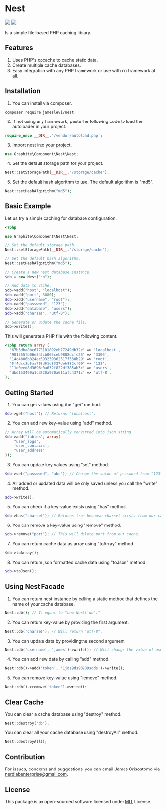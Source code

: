 # Nest

![](https://img.shields.io/badge/packagist-v1.0.2-informational?style=flat&logo=<LOGO_NAME>&logoColor=white&color=2bbc8a) ![](https://img.shields.io/badge/license-MIT-informational?style=flat&logo=<LOGO_NAME>&logoColor=white&color=2bbc8a)  

Is a simple file-based PHP caching library.

## Features
1. Uses PHP's opcache to cache static data.
2. Create multiple cache databases.
3. Easy integration with any PHP framework or use with no framework at all.

## Installation
1. You can install via composer.
```
composer require jameslevi/nest
```
2. If not using any framework, paste the following code to load the autoloader in your project.
```php
require_once __DIR__.'/vendor/autoload.php';
```
3. Import nest into your project.
```php
use Graphite\Component\Nest\Nest;
```
4. Set the default storage path for your project.
```php
Nest::setStoragePath(__DIR__."/storage/cache");
```
5. Set the default hash algorithm to use. The default algorithm is "md5".
```php
Nest::setHashAlgorithm("md5");
```

## Basic Example
Let us try a simple caching for database configuration.
```php
<?php

use Graphite\Component\Nest\Nest;

// Set the default storage path.
Nest::setStoragePath(__DIR__."/storage/cache");

// Set the default hash algorithm.
Nest::setHashAlgorithm("md5");

// Create a new nest database instance.
$db = new Nest("db");

// Add data to cache.
$db->add("host", "localhost");
$db->add("port", 8080);
$db->add("username", "root");
$db->add("password", "123");
$db->add("database", "users");
$db->add("charset", "utf-8");

// Generate or update the cache file.
$db->write();
```
This will generate a PHP file with the following content.
```php
<?php return array (
  '67b3dba8bc6778101892eb77249db32e' => 'localhost',
  '901555fb06e346cb065ceb9808dcfc25' => '3306',
  '14c4b06b824ec593239362517f538b29' => 'root',
  '5f4dcc3b5aa765d61d8327deb882cf99' => '123',
  '11e0eed8d3696c0a632f822df385ab3c' => 'users',
  'dbd153490a1c3720a970a611afc4371c' => 'utf-8',
);
```

## Getting Started
1. You can get values using the "get" method.
```php
$db->get("host"); // Returns "localhost".
```
2. You can add new key-value using "add" method.
```php
// Array will be automatically converted into json string.
$db->add("tables", array(
    "user_logs", 
    "user_contacts", 
    "user_address"
)); 
```
3. You can update key values using "set" method.
```php
$db->set("password", "abc"); // Change the value of password from "123" to "abc".
```
4. All added or updated data will be only saved unless you call the "write" method.
```php
$db->write();
```
5. You can check if a key-value exists using "has" method.
```php
$db->has("charset"); // Returns true because charset exists from our cache.
```
6. You can remove a key-value using "remove" method.
```php
$db->remove("port"); // This will delete port from our cache.
```
7. You can return cache data as array using "toArray" method.
```php
$db->toArray();
```
8. You can return json formatted cache data using "toJson" method.
```php
$db->toJson();
```

## Using Nest Facade
1. You can return nest instance by calling a static method that defines the name of your cache database.
```php
Nest::db(); // Is equal to "new Nest('db')"
```
2. You can return key-value by providing the first argument.
```php
Nest::db('charset'); // Will return "utf-8".
```
3. You can update data by providingthe second argument.
```php
Nest::db('username', 'james')->write(); // Will change the value of username from "root" to "james".
```
4. You can add new data by calling "add" method.
```php
Nest::db()->add('token', '1jds9ds93209sdds')->write();
```
5. You can remove key-value using "remove" method.
```php
Nest::db()->remove('token')->write();
```

## Clear Cache
You can clear a cache database using "destroy" method.
```php
Nest::destroy('db');
```
You can clear all your cache database using "destroyAll" method.
```php
Nest::destroyAll();
```

## Contribution
For issues, concerns and suggestions, you can email James Crisostomo via nerdlabenterprise@gmail.com.

## License
This package is an open-sourced software licensed under [MIT](https://opensource.org/licenses/MIT) License.
